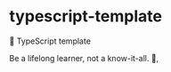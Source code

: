 # typescript-template

🌱 TypeScript template

<!-- INSPIRATIONAL_QUOTE_START -->
Be a lifelong learner, not a know-it-all.
👀,
<!-- INSPIRATIONAL_QUOTE_END -->
